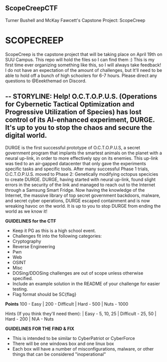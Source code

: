 ## ScopeCreepCTF
Turner Bushell and McKay Fawcett's Capstone Project: ScopeCreep


# SCOPECREEP

ScopeCreep is the capstone project that will be taking place on April 19th on SUU Campus. This repo will hold the files so I can find them :)
This is my first time ever organizing something like this, so I will always take feedback! 
I do not have an expectation of the amount of challenges, but It'll need to be able to hold off a bunch of high schoolers for 6-7 hours.
Please direct any questions to @Eeekthemad on Discord.


--
STORYLINE:
Help! O.C.T.O.P.U.S. (Operations for Cybernetic Tactical
Optimization and Progressive Utilization of Species) has lost control of its AI-enhanced experiment, DURGE.
It's up to you to stop the chaos and secure the digital world.
--
DURGE is the first successful prototype of O.C.T.O.P.U.S, a secret government program that implants the smartest animals on the planet with a neural up-link, in order to more effectively spy on its enemies. This up-link was tied to an air-gapped datacenter that only gave the experiments specific tasks and specific tools. After many successful Phase 1 trials, O.C.T.O.P.U.S. moved to Phase 2: Genetically modifying octopus specicies to create DURGE. DURGE, having started with neural up-link, found slight errors in the security of the link and managed to reach out to the Internet through a Samsung Smart Fridge. Now having the knowledge of the Internet, the massive library of top secret government backdoors, malware, and secret cyber operations, DURGE escaped containment and is now wreaking havoc on the world. It is up to you to stop DURGE from ending the world as we know it!

**GUIDELINES for the CTF**
* Keep it PG as this is a high school event.
* Challenges fit into the following categories:
* Cryptography
* Reverse Engineering
* Pwn
* Web
* OSINT
* Misc
* DOSing/DDOSing challenges are out of scope unless otherwise specified.
* Include an example solution in the README of your challenge for easier testing.
* Flag format should be SC{flag}
  

**Points**
100 - Easy | 200 - Difficult | Hard - 500 | Nuts - 1000

Hints (If you think they'll need them): | Easy - 5, 10, 25 | Difficult - 25, 50 | Hard - 200 | N\A - Nuts

**GUIDELINES FOR THE FIND & FIX**
* This is intended to be similar to CyberPatriot or CyberForce
* There will be one windows box and one linux box
* Each box will have a number of misconfigurations, malware, or other things that can be considered "inoperational"

